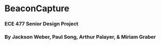 # BeaconCapture
### ECE 477 Senior Design Project
### By Jackson Weber, Paul Song, Arthur Palayer, & Miriam Graber
